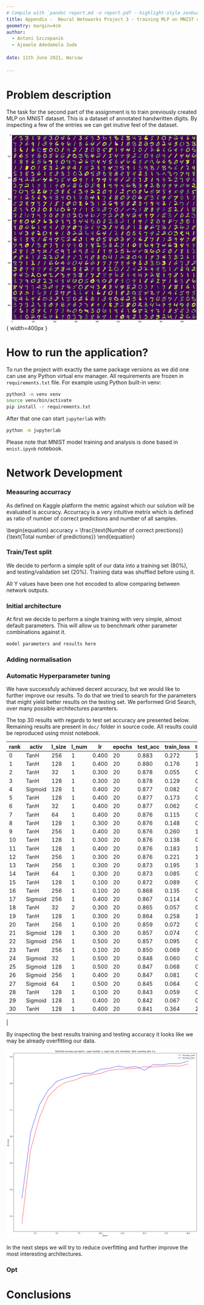 ```yaml
---
# Compile with `pandoc report.md -o report.pdf --highlight-style zenburn`
title: Appendix -  Neural Netoworks Project 3 - training MLP on MNIST dataset
geometry: margin=4cm
author:
  - Antoni Szczepanik
  - Ajewole Adedamola Jude

date: 11th June 2021, Warsaw

---
```


# Problem description

The task for the second part of the assignment is to train previously created
MLP on MNIST dataset. This is a dataset of annotated handwritten digits.
By inspecting a few of the entries we can get inutive feel of the dataset.

![MNIST dataset sample](mnist_sample.png){ width=400px }

# How to run the application?

To run the project with exactly the same package versions as we did one can
use any Python virtual env manager.  All requirements are frozen in `requirements.txt` file.
For example using Python built-in venv:

```bash
python3 -m venv venv
source venv/bin/activate
pip install -r requirements.txt
```
After that one can start `jupyterlab` with:

```bash
python -m jupyterlab
```
Please note that MNIST model training and analysis is done based in `mnist.ipynb` notebook.

# Network Development

### Measuring accurracy

As defined on Kaggle platform the metric against which our solution will be
evaluated is accuracy. Accurracy is a very intuitive metrix which is defined
as ratio of number of correct predictions and number of all samples.

\begin{equation}
	accuracy = \frac{\text{Number of correct prections}}{\text{Total number of predictions}}
\end{equation}


### Train/Test split

We decide to perform a simple split of our data into a training set (80%),
and testing/validation set (20%).
Training data was shuffled before using it.

All Y values have been one hot encoded to allow comparing between network outputs.

### Initial architecture

At first we decide to perform a single training with very simple, almost default
parameters. This will allow us to benchmark other parameter combinations 
against it.

```bash
model parameters and results here
```


### Adding normalisation

### Automatic Hyperparameter tuning

We have successfuly achieved decent accuracy, but we would like to further improve
our results. To do that we tried to search for the parameters that might
yield better results on the testing set.
We performed Grid Search, over many possible architectures paramters.

The top 30 results with regards to test set accuracy are presented below.
Remaining results are present in `doc/` folder in source code. All results could
be reproduced using mnist notebook.


|rank   |activ  |l_size|l_num|lr    |epochs |test_acc     |train_loss|train_loss_std|momentum|
|-------|-------|------|-----|------|-------|-------------|----------|--------------|--------|
|0      |TanH   |256   |1    |0.400 |20     |0.883        |0.272     |1.579         |0.100   |
|1      |TanH   |128   |1    |0.400 |20     |0.880        |0.176     |1.016         |0.000   |
|2      |TanH   |32    |1    |0.300 |20     |0.878        |0.055     |0.309         |0.000   |
|3      |TanH   |128   |1    |0.300 |20     |0.878        |0.129     |0.742         |0.000   |
|4      |Sigmoid|128   |1    |0.400 |20     |0.877        |0.082     |0.472         |0.500   |
|5      |TanH   |128   |1    |0.400 |20     |0.877        |0.173     |0.994         |0.010   |
|6      |TanH   |32    |1    |0.400 |20     |0.877        |0.062     |0.349         |0.000   |
|7      |TanH   |64    |1    |0.400 |20     |0.876        |0.115     |0.663         |0.000   |
|8      |TanH   |128   |1    |0.300 |20     |0.876        |0.148     |0.859         |0.100   |
|9      |TanH   |256   |1    |0.400 |20     |0.876        |0.260     |1.496         |0.010   |
|10     |TanH   |128   |1    |0.300 |20     |0.876        |0.138     |0.799         |0.010   |
|11     |TanH   |128   |1    |0.400 |20     |0.876        |0.183     |1.065         |0.100   |
|12     |TanH   |256   |1    |0.300 |20     |0.876        |0.221     |1.284         |0.100   |
|13     |TanH   |256   |1    |0.300 |20     |0.873        |0.195     |1.131         |0.010   |
|14     |TanH   |64    |1    |0.300 |20     |0.873        |0.085     |0.490         |0.000   |
|15     |TanH   |128   |1    |0.100 |20     |0.872        |0.089     |0.516         |0.500   |
|16     |TanH   |256   |1    |0.100 |20     |0.868        |0.135     |0.777         |0.500   |
|17     |Sigmoid|256   |1    |0.400 |20     |0.867        |0.114     |0.664         |0.500   |
|18     |TanH   |32    |2    |0.300 |20     |0.865        |0.057     |0.304         |0.000   |
|19     |TanH   |128   |1    |0.300 |20     |0.864        |0.258     |1.482         |0.500   |
|20     |TanH   |256   |1    |0.100 |20     |0.859        |0.072     |0.406         |0.100   |
|21     |Sigmoid|128   |1    |0.300 |20     |0.857        |0.074     |0.421         |0.500   |
|22     |Sigmoid|256   |1    |0.500 |20     |0.857        |0.095     |0.544         |0.000   |
|23     |TanH   |256   |1    |0.100 |20     |0.850        |0.069     |0.388         |0.010   |
|24     |Sigmoid|32    |1    |0.500 |20     |0.848        |0.060     |0.328         |0.000   |
|25     |Sigmoid|128   |1    |0.500 |20     |0.847        |0.068     |0.384         |0.000   |
|26     |Sigmoid|256   |1    |0.400 |20     |0.847        |0.081     |0.458         |0.000   |
|27     |Sigmoid|64    |1    |0.500 |20     |0.845        |0.064     |0.352         |0.000   |
|28     |TanH   |128   |1    |0.100 |20     |0.843        |0.059     |0.326         |0.100   |
|29     |Sigmoid|128   |1    |0.400 |20     |0.842        |0.067     |0.370         |0.000   |
|30     |TanH   |128   |1    |0.400 |20     |0.841        |0.364     |2.063         |0.500   |
|

By inspecting the best results training and testing accuracy it looks like
we may be already overfitting our data.

![Train/Test accuracy of the result with "best" hyperparamters](best_hp_test_acc.png)


In the next steps we will try to reduce overfitting and further improve the
most interesting architectures.


### Opt

# Conclusions

